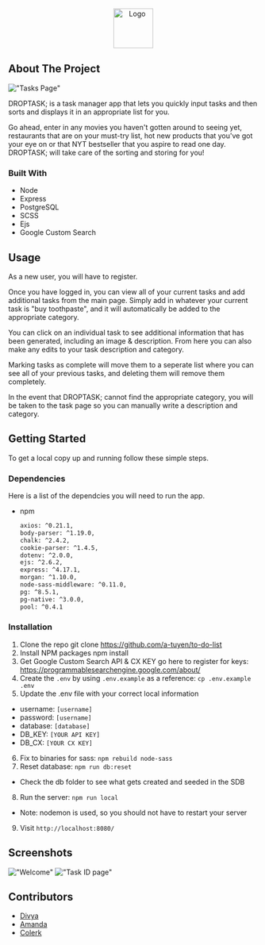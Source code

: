 <!--
*** Thanks for checking out the Best-README-Template. If you have a suggestion
*** that would make this better, please fork the repo and create a pull request
*** or simply open an issue with the tag enhancement.
*** Thanks again! Now go create something AMAZING! :D
***
***
***
*** To avoid retyping too much info. Do a search and replace for the following:
*** github_username, repo_name, twitter_handle, email, project_title, project_description
-->



<!-- PROJECT SHIELDS -->
<!--
*** I'm using markdown reference style links for readability.
*** Reference links are enclosed in brackets [ ] instead of parentheses ( ).
*** See the bottom of this document for the declaration of the reference variables
*** for contributors-url, forks-url, etc. This is an optional, concise syntax you may use.
*** https://www.markdownguide.org/basic-syntax/#reference-style-links
-->
<!-- [![Contributors][contributors-shield]][contributors-url]
[![Forks][forks-shield]][forks-url]
[![Stargazers][stars-shield]][stars-url]
[![Issues][issues-shield]][issues-url]
[![MIT License][license-shield]][license-url]
[![LinkedIn][linkedin-shield]][linkedin-url]
 -->


<!-- PROJECT LOGO -->
<br />
<p align=center>
  <a href=https://github.com/github_username/repo_name>
    <img src=images/logo.png alt=Logo width=80 height=80>
  </a>



<!-- ABOUT THE PROJECT -->
## About The Project

!["Tasks Page"](https://raw.githubusercontent.com/a-tuyen/to-do-list/master/documents/mainpage.png)

DROPTASK; is a task manager app that lets you quickly input tasks and then sorts and displays it in an appropriate list for you.

Go ahead, enter in any movies you haven't gotten around to seeing yet, restaurants that are on your must-try list, hot new products that you've got your eye on or that NYT bestseller that you aspire to read one day. DROPTASK; will take care of the sorting and storing for you! 


### Built With

* Node
* Express
* PostgreSQL
* SCSS
* Ejs
* Google Custom Search

<!-- USAGE EXAMPLES -->
## Usage

As a new user, you will have to register.

Once you have logged in, you can view all of your current tasks and add additional tasks from the main page. Simply add in whatever your current task is "buy toothpaste", and it will automatically be added to the appropriate category.

You can click on an individual task to see additional information that has been generated, including an image & description. From here you can also make any edits to your task description and category.

Marking tasks as complete will move them to a seperate list where you can see all of your previous tasks, and deleting them will remove them completely.

In the event that DROPTASK; cannot find the appropriate category, you will be taken to the task page so you can manually write a description and category.



<!-- GETTING STARTED -->
## Getting Started

To get a local copy up and running follow these simple steps.

### Dependencies

Here is a list of the dependcies you will need to run the app.

* npm
  ```sh
  axios: ^0.21.1,
  body-parser: ^1.19.0,
  chalk: ^2.4.2,
  cookie-parser: ^1.4.5,
  dotenv: ^2.0.0,
  ejs: ^2.6.2,
  express: ^4.17.1,
  morgan: ^1.10.0,
  node-sass-middleware: ^0.11.0,
  pg: ^8.5.1,
  pg-native: ^3.0.0,
  pool: ^0.4.1
  ```

### Installation

1. Clone the repo
  git clone https://github.com/a-tuyen/to-do-list
2. Install NPM packages
  npm install
3. Get Google Custom Search API & CX KEY
  go here to register for keys: https://programmablesearchengine.google.com/about/
4. Create the `.env` by using `.env.example` as a reference: `cp .env.example .env`
5. Update the .env file with your correct local information 
  - username: `[username]` 
  - password: `[username]` 
  - database: `[database]`
  - DB_KEY: `[YOUR API KEY]`
  - DB_CX: `[YOUR CX KEY]`
6. Fix to binaries for sass: `npm rebuild node-sass`
7. Reset database: `npm run db:reset`
  - Check the db folder to see what gets created and seeded in the SDB
8. Run the server: `npm run local`
  - Note: nodemon is used, so you should not have to restart your server
9. Visit `http://localhost:8080/`



## Screenshots

!["Welcome"](https://raw.githubusercontent.com/a-tuyen/to-do-list/master/documents/welcome.png)
!["Task ID page"](https://raw.githubusercontent.com/a-tuyen/to-do-list/master/documents/idpage.png)


<!-- CONTRIBUTING -->
## Contributors
- [Divya](https://github.com/DivyaJagadish)
- [Amanda](https://github.com/a-tuyen)
- [Colerk](https://github.com/Colerk)

